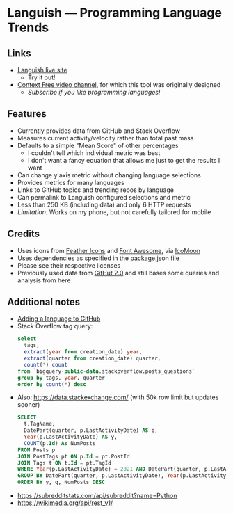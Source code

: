 # Languish &mdash; Programming Language Trends

## Links

- [Languish live site](https://tjpalmer.github.io/languish/)
  - Try it out!
- [Context Free video channel](https://www.youtube.com/channel/UCS4FAVeYW_IaZqAbqhlvxlA), for which this tool was originally designed
  - *Subscribe if you like programming languages!*


## Features

- Currently provides data from GitHub and Stack Overflow
- Measures current activity/velocity rather than total past mass
- Defaults to a simple "Mean Score" of other percentages
  - I couldn't tell which individual metric was best
  - I don't want a fancy equation that allows me just to get the results I want
- Can change y axis metric without changing language selections
- Provides metrics for many languages
- Links to GitHub topics and trending repos by language
- Can permalink to Languish configured selections and metric
- Less than 250 KB (including data) and only 6 HTTP requests
- *Limitation:* Works on my phone, but not carefully tailored for mobile


## Credits

- Uses icons from [Feather Icons](https://feathericons.com/) and [Font Awesome](https://fontawesome.com/), via [IcoMoon](https://icomoon.io/)
- Uses dependencies as specified in the package.json file
- Please see their respective licenses
- Previously used data from [GitHut 2.0](https://madnight.github.io/githut/) and still bases some queries and analysis from here


## Additional notes

- [Adding a language to GitHub](https://github.com/github/linguist/blob/master/CONTRIBUTING.md#adding-a-language)
- Stack Overflow tag query:
  ```sql
  select
    tags,
    extract(year from creation_date) year,
    extract(quarter from creation_date) quarter,
    count(*) count
  from `bigquery-public-data.stackoverflow.posts_questions`
  group by tags, year, quarter
  order by count(*) desc
  ```
- Also: https://data.stackexchange.com/ (with 50k row limit but updates sooner)
  ```sql
  SELECT
    t.TagName,
    DatePart(quarter, p.LastActivityDate) AS q,
    Year(p.LastActivityDate) AS y, 
    COUNT(p.Id) As NumPosts
  FROM Posts p
  JOIN PostTags pt ON p.Id = pt.PostId
  JOIN Tags t ON t.Id = pt.TagId
  WHERE Year(p.LastActivityDate) = 2021 AND DatePart(quarter, p.LastActivityDate) = 4
  GROUP BY DatePart(quarter, p.LastActivityDate), Year(p.LastActivityDate), t.TagName
  ORDER BY y, q, NumPosts DESC
  ```
- https://subredditstats.com/api/subreddit?name=Python
- https://wikimedia.org/api/rest_v1/

